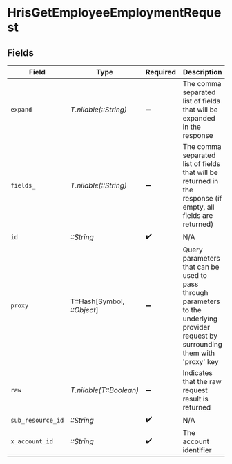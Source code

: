 # HrisGetEmployeeEmploymentRequest


## Fields

| Field                                                                                                                                                                              | Type                                                                                                                                                                               | Required                                                                                                                                                                           | Description                                                                                                                                                                        | Example                                                                                                                                                                            |
| ---------------------------------------------------------------------------------------------------------------------------------------------------------------------------------- | ---------------------------------------------------------------------------------------------------------------------------------------------------------------------------------- | ---------------------------------------------------------------------------------------------------------------------------------------------------------------------------------- | ---------------------------------------------------------------------------------------------------------------------------------------------------------------------------------- | ---------------------------------------------------------------------------------------------------------------------------------------------------------------------------------- |
| `expand`                                                                                                                                                                           | *T.nilable(::String)*                                                                                                                                                              | :heavy_minus_sign:                                                                                                                                                                 | The comma separated list of fields that will be expanded in the response                                                                                                           | groups                                                                                                                                                                             |
| `fields_`                                                                                                                                                                          | *T.nilable(::String)*                                                                                                                                                              | :heavy_minus_sign:                                                                                                                                                                 | The comma separated list of fields that will be returned in the response (if empty, all fields are returned)                                                                       | id,remote_id,employee_id,remote_employee_id,job_title,pay_rate,pay_period,pay_frequency,pay_currency,effective_date,employment_type,employment_contract_type,created_at,updated_at |
| `id`                                                                                                                                                                               | *::String*                                                                                                                                                                         | :heavy_check_mark:                                                                                                                                                                 | N/A                                                                                                                                                                                |                                                                                                                                                                                    |
| `proxy`                                                                                                                                                                            | T::Hash[Symbol, *::Object*]                                                                                                                                                        | :heavy_minus_sign:                                                                                                                                                                 | Query parameters that can be used to pass through parameters to the underlying provider request by surrounding them with 'proxy' key                                               |                                                                                                                                                                                    |
| `raw`                                                                                                                                                                              | *T.nilable(T::Boolean)*                                                                                                                                                            | :heavy_minus_sign:                                                                                                                                                                 | Indicates that the raw request result is returned                                                                                                                                  |                                                                                                                                                                                    |
| `sub_resource_id`                                                                                                                                                                  | *::String*                                                                                                                                                                         | :heavy_check_mark:                                                                                                                                                                 | N/A                                                                                                                                                                                |                                                                                                                                                                                    |
| `x_account_id`                                                                                                                                                                     | *::String*                                                                                                                                                                         | :heavy_check_mark:                                                                                                                                                                 | The account identifier                                                                                                                                                             |                                                                                                                                                                                    |